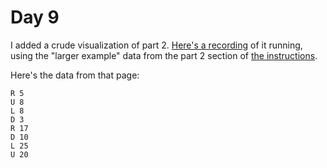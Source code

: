 # Day 9

I added a crude visualization of part 2. [Here's a recording](https://asciinema.org/a/1kCHqdoJSyW8RkSpUpsWcrzuW) 
of it running, using the "larger example" data from the part 2 section of [the instructions](https://adventofcode.com/2022/day/9).

Here's the data from that page:

```
R 5
U 8
L 8
D 3
R 17
D 10
L 25
U 20
```


